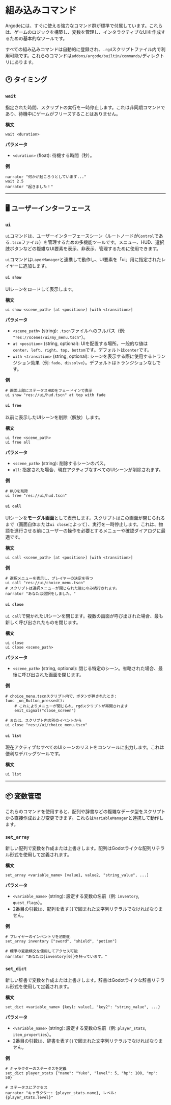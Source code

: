 # 組み込みコマンド

Argodeには、すぐに使える強力なコマンド群が標準で付属しています。これらは、ゲームのロジックを構築し、変数を管理し、インタラクティブなUIを作成するための基本的なツールです。

すべての組み込みコマンドは自動的に登録され、`.rgd`スクリプトファイル内で利用可能です。これらのコマンドは`addons/argode/builtin/commands/`ディレクトリにあります。

## 🕐 タイミング

### `wait`
指定された時間、スクリプトの実行を一時停止します。これは非同期コマンドであり、待機中にゲームがフリーズすることはありません。

**構文**
```rgd
wait <duration>
```

**パラメータ**
- `<duration>` (float): 待機する時間（秒）。

**例**
```rgd
narrator "何かが起ころうとしています..."
wait 2.5
narrator "起きました！"
```

---

## 🖥️ ユーザーインターフェース

### `ui`
`ui`コマンドは、ユーザーインターフェースシーン（ルートノードが`Control`である`.tscn`ファイル）を管理するための多機能ツールです。メニュー、HUD、選択肢ボタンなどの複雑なUI要素を表示、非表示、管理するために使用できます。

`ui`コマンドは`LayerManager`と連携して動作し、UI要素を「ui」用に指定されたレイヤーに追加します。

#### `ui show`
UIシーンをロードして表示します。

**構文**
```rgd
ui show <scene_path> [at <position>] [with <transition>]
```

**パラメータ**
- `<scene_path>` (string): `.tscn`ファイルへのフルパス（例: `"res://scenes/ui/my_menu.tscn"`）。
- `at <position>` (string, optional): UIを配置する場所。一般的な値は`center`、`left`、`right`、`top`、`bottom`です。デフォルトは`center`です。
- `with <transition>` (string, optional): シーンを表示する際に使用するトランジション効果（例: `fade`、`dissolve`）。デフォルトはトランジションなしです。

**例**
```rgd
# 画面上部にステータスHUDをフェードインで表示
ui show "res://ui/hud.tscn" at top with fade
```

#### `ui free`
以前に表示したUIシーンを削除（解放）します。

**構文**
```rgd
ui free <scene_path>
ui free all
```

**パラメータ**
- `<scene_path>` (string): 削除するシーンのパス。
- `all`: 指定された場合、現在アクティブなすべてのUIシーンが削除されます。

**例**
```rgd
# HUDを削除
ui free "res://ui/hud.tscn"
```

#### `ui call`
UIシーンを**モーダル画面**として表示します。スクリプトはこの画面が閉じられるまで（画面自体または`ui close`によって）、実行を一時停止します。これは、物語を進行させる前にユーザーの操作を必要とするメニューや確認ダイアログに最適です。

**構文**
```rgd
ui call <scene_path> [at <position>] [with <transition>]
```

**例**
```rgd
# 選択メニューを表示し、プレイヤーの決定を待つ
ui call "res://ui/choice_menu.tscn"
# スクリプトは選択メニューが閉じられた後にのみ続行されます。
narrator "あなたは選択をしました。"
```

#### `ui close`
`ui call`で開かれたUIシーンを閉じます。複数の画面が呼び出された場合、最も新しく呼び出されたものを閉じます。

**構文**
```rgd
ui close
ui close <scene_path>
```

**パラメータ**
- `<scene_path>` (string, optional): 閉じる特定のシーン。省略された場合、最後に呼び出された画面を閉じます。

**例**
```gdscript
# choice_menu.tscnスクリプト内で、ボタンが押されたとき:
func _on_Button_pressed():
    # これによりメニューが閉じられ、rgdスクリプトが再開されます
    emit_signal("close_screen") 
```
```rgd
# または、スクリプト内の別のイベントから
ui close "res://ui/choice_menu.tscn"
```

#### `ui list`
現在アクティブなすべてのUIシーンのリストをコンソールに出力します。これは便利なデバッグツールです。

**構文**
```rgd
ui list
```

---

## 📦 変数管理

これらのコマンドを使用すると、配列や辞書などの複雑なデータ型をスクリプトから直接作成および変更できます。これらは`VariableManager`と連携して動作します。

### `set_array`
新しい配列で変数を作成または上書きします。配列はGodotライクな配列リテラル形式を使用して定義されます。

**構文**
```rgd
set_array <variable_name> [value1, value2, "string_value", ...]
```

**パラメータ**
- `<variable_name>` (string): 設定する変数の名前（例: `inventory`, `quest_flags`）。
- 2番目の引数は、配列を表す`[]`で囲まれた文字列リテラルでなければなりません。

**例**
```rgd
# プレイヤーのインベントリを初期化
set_array inventory ["sword", "shield", "potion"]

# 標準の変数構文を使用してアクセス可能
narrator "あなたは{inventory[0]}を持っています。"
```

### `set_dict`
新しい辞書で変数を作成または上書きします。辞書はGodotライクな辞書リテラル形式を使用して定義されます。

**構文**
```rgd
set_dict <variable_name> {key1: value1, "key2": "string_value", ...}
```

**パラメータ**
- `<variable_name>` (string): 設定する変数の名前（例: `player_stats`, `item_properties`）。
- 2番目の引数は、辞書を表す`{}`で囲まれた文字列リテラルでなければなりません。

**例**
```rgd
# キャラクターのステータスを定義
set_dict player_stats {"name": "Yuko", "level": 5, "hp": 100, "mp": 50}

# ステータスにアクセス
narrator "キャラクター: {player_stats.name}, レベル: {player_stats.level}"
```